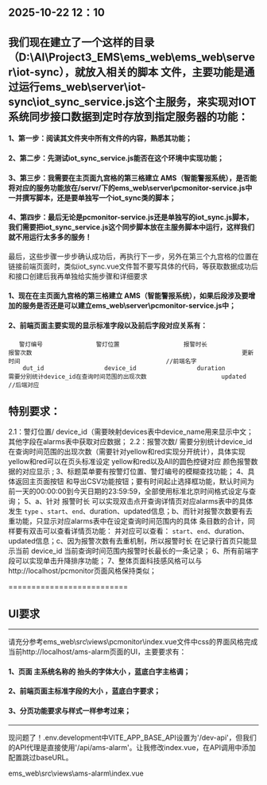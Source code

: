 
2025-10-22  12：10
--------------------------
## 我们现在建立了一个这样的目录（D:\AI\Project3_EMS\ems_web\ems_web\server\iot-sync），就放入相关的脚本 文件，主要功能是通过运行ems_web\server\iot-sync\iot_sync_service.js这个主服务，来实现对IOT系统同步接口数据到定时存放到指定服务器的功能：
#### 1、第一步：阅读其文件夹中所有文件的内容，熟悉其功能；
#### 2、第二步：先测试iot_sync_service.js能否在这个环境中实现功能；
#### 3、第三步：我需要在主页面九宫格的第三格建立 AMS（智能警报系统），是否能将对应的服务功能放在/servr/下的ems_web\server\pcmonitor-service.js中一并撰写脚本，还是要单独写一个iot_sync类的脚本；
#### 4、第四步：最后无论是pcmonitor-service.js还是单独写的iot_sync.js脚本，我们需要把iot_sync_service.js这个同步脚本放在主服务脚本中运行，这样我们就不用运行太多多的服务！
最后，这些步骤一步步确认成功后，再执行下一步，另外在第三个九宫格的位置在链接前端页面时，类似iot_sync.vue文件暂不要写具体的代码，等获取数据成功后和接口创建后我再单独给实施步骤和详细要求


#### 1、现在在主页面九宫格的第三格建立 AMS（智能警报系统），如果后段涉及要增加的服务是否还是可以建立ems_web\server\pcmonitor-service.js中；
#### 2、前端页面主要实现的显示标准字段以及前后字段对应关系有：
       警灯编号               警灯位置                  报警时长                                                 报警次数                                                           更新时间                                         //前端名字
        dut_id                 device_id                 duration               需要分别统计device_id在查询时间范围的出现次数                     updated                                        //后端对应
## 特别要求：
2.1：警灯位置/ device_id（需要映射devices表中device_name用来显示中文；其他字段在alarms表中获取对应数据；
2.2：报警次数/ 需要分别统计device_id在查询时间范围的出现次数（需要针对yellow和red实现分开统计），具体实现yellow和red可以在页头标准设定  yellow和red以及All的圆色控键对应 颜色报警数据的对应显示 ; 
3、标题菜单要有按警灯位置、警灯编号的模糊查找功能；
4、具体返回主页面按钮 和导出CSV功能按钮；要有时间起止选择框功能，默认时间为前一天的00:00:00到今天日期的23:59:59，全部使用标准北京时间格式设定与查询；
5、a、针对 报警时长 可以实现双击点开查询详情页对应alarms表中的具体 发生 `type` 、`start`、`end`、duration、updated信息；b、而针对报警次数要有去重功能，只显示对应alarms表中在设定查询时间范围内的具体 条目数的合计，同样要有双击可以查看详情页功能：
并对应可以查看： `start`、`end`、duration、updated信息；c、因为报警次数有去重机制，所以报警时长 在记录行首页只能显示当前   device_id 当前查询时间范围内报警时长最长的一条记录；
6、所有前端字段可以实现单击升降排序功能；
7、整体页面科技感风格可以与http://localhost/pcmonitor页面风格保持类似；

==========================
## UI要求
-----------------------------------------------
请充分参考ems_web\src\views\pcmonitor\index.vue文件中css的界面风格完成当前http://localhost/ams-alarm页面的UI，主要要求有：
#### 1、页面 主系统名称的 抬头的字体大小 ，蓝底白字主格调；
#### 2、前端页面主标准字段的大小 ，蓝底白字要求；
#### 3、分页功能要求与样式一样参考过来；
-----------------------------------------------
现问题了！.env.development中VITE_APP_BASE_API设置为'/dev-api'，但我们的API代理是直接使用'/api/ams-alarm'。让我修改index.vue，在API调用中添加配置跳过baseURL。

ems_web\src\views\ams-alarm\index.vue
